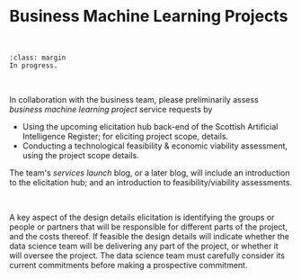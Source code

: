 <br>

# Business Machine Learning Projects

<br>

```{admonition} Update
:class: margin
In progress.
```

<br>

In collaboration with the business team, please preliminarily assess _business machine learning project_ service requests by

<ul class="special">
    <li>Using the upcoming elicitation hub back-end of the Scottish Artificial Intelligence Register; for eliciting 
project scope, details.</li>
    <li>Conducting a technological feasibility & economic viability assessment, using the project scope details.</li>
</ul>

The team's _services launch_ blog, or a later blog, will include an introduction to the elicitation hub; and an 
introduction to feasibility/viability assessments.

<br>

A key aspect of the design details elicitation is identifying the groups or people or partners that will be responsible for 
different parts of the project, and the costs thereof.  If feasible the design details will indicate whether the data 
science team will be delivering any part of the project, or whether it will oversee the project.  The data science 
team must carefully consider its current commitments before making a prospective commitment.

<br>
<br>
<br>
<br>

<br>
<br>
<br>
<br>
